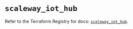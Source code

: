 # `scaleway_iot_hub`

Refer to the Terraform Registry for docs: [`scaleway_iot_hub`](https://registry.terraform.io/providers/scaleway/scaleway/2.57.0/docs/resources/iot_hub).
